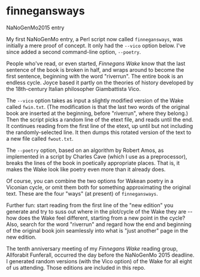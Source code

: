 # finnegansways
NaNoGenMo2015 entry

My first NaNoGenMo entry, a Perl script now called `finnegansways`, was initially a mere proof of concept. It only had the `--vico` option below. I've since added a second command-line option, `--poetry`.

People who've read, or even started, _Finnegans Wake_ know that the last sentence of the book is broken in half,
and wraps around to become the first sentence, beginning with the word "riverrun".
The entire book is an endless cycle.
Joyce based it partly on the theories of history developed by the 
18th-century Italian philosopher Giambattista Vico.

The `--vico` option takes as input a slightly modified version of the Wake 
called `fwin.txt`. (The modification is that the last two words of the original book are inserted 
at the beginning, before "riverrun", where they belong.) Then the script picks a random line of the 
etext file, and reads until the end. It continues reading from the first line of the etext,
up until but not including the randomly-selected line. It then dumps this rotated version of the 
text to a new file called `fwout.txt`.

The `--poetry` option, based on an algorithm by Robert Amos, as implemented in a script by Charles Cave (which I use as a preprocessor), breaks the lines of the book in poetically appropriate places. That is, it makes the Wake look like poetry even more than it already does.

Of course, you can combine the two options for Wakean poetry in a Viconian cycle, or omit them both for something approximating the original text. These are the four "ways" (at present) of `finnegansways`.

Further fun: start reading from the first line of the "new edition" you generate
and try to suss out where in the plot/cycle of the Wake they are -- how does the Wake feel different,
starting from a new point in the cycle? Also, search for the word "riverrun"
and regard how the end and beginning of the original book join seamlessly into what is "just another"
page in the new edition.

The tenth anniversary meeting of my _Finnegans Wake_ reading group, Allforabit Funferall, occurred the 
day before the NaNoGenMo 2015 deadline. I generated random versions (with the Vico option) 
of the Wake for all eight of us attending.
Those editions are included in this repo.
